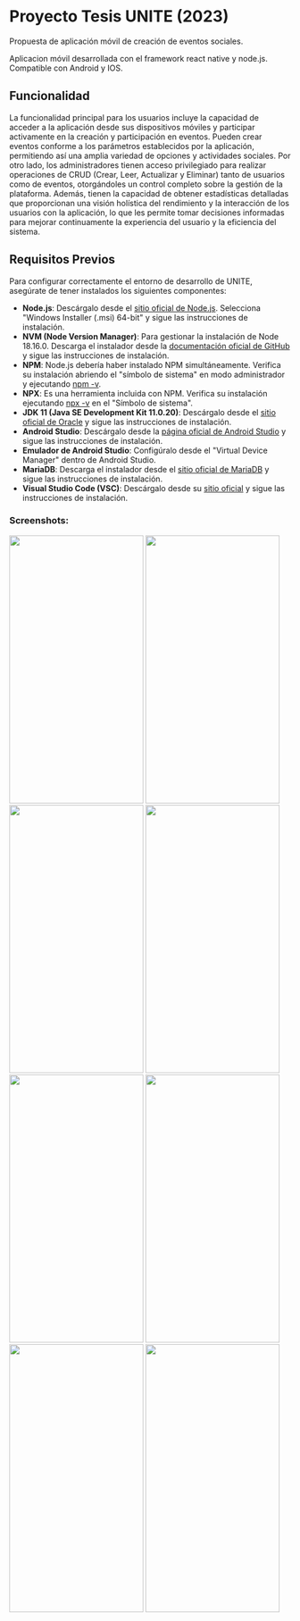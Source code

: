 # Proyecto Tesis UNITE (2023)
 
Propuesta de aplicación móvil de creación de eventos sociales.

Aplicacion móvil desarrollada con el framework react native y node.js. Compatible con Android y IOS.

## Funcionalidad
La funcionalidad principal para los usuarios incluye la capacidad de acceder a la aplicación desde sus dispositivos móviles y participar 
activamente en la creación y participación en eventos. Pueden crear eventos conforme a los parámetros establecidos por la aplicación, permitiendo
así una amplia variedad de opciones y actividades sociales. Por otro lado, los administradores tienen acceso privilegiado para realizar 
operaciones de CRUD (Crear, Leer, Actualizar y Eliminar) tanto de usuarios como de eventos, otorgándoles un control completo sobre la gestión de la plataforma.
Además, tienen la capacidad de obtener estadísticas detalladas que proporcionan una visión holística del rendimiento y la interacción de los usuarios con la aplicación,
lo que les permite tomar decisiones informadas para mejorar continuamente la experiencia del usuario y la eficiencia del sistema.

## Requisitos Previos
Para configurar correctamente el entorno de desarrollo de UNITE, asegúrate de tener instalados los siguientes componentes:

- **Node.js**: Descárgalo desde el [sitio oficial de Node.js](https://nodejs.org/en/download). Selecciona "Windows Installer (.msi) 64-bit" y sigue las instrucciones de instalación.
- **NVM (Node Version Manager)**: Para gestionar la instalación de Node 18.16.0. Descarga el instalador desde la [documentación oficial de GitHub](https://github.com/coreybutler/nvm-windows/releases) y sigue las instrucciones de instalación.
- **NPM**: Node.js debería haber instalado NPM simultáneamente. Verifica su instalación abriendo el "símbolo de sistema" en modo administrador y ejecutando [npm -v](https://docs.npmjs.com/downloading-and-installing-node-js-and-npm).
- **NPX**: Es una herramienta incluida con NPM. Verifica su instalación ejecutando [npx -v](https://docs.npmjs.com/downloading-and-installing-node-js-and-npm) en el "Símbolo de sistema".
- **JDK 11 (Java SE Development Kit 11.0.20)**: Descárgalo desde el [sitio oficial de Oracle](https://www.oracle.com/cl/java/technologies/javase/jdk11-archive-downloads.html) y sigue las instrucciones de instalación.
- **Android Studio**: Descárgalo desde la [página oficial de Android Studio](https://developer.android.com/studio?gclid=CjwKCAiA1MCrBhAoEiwAC2d64VQAhXHfYzy8Qk0zfiwum5H-4dLKhawcXiurkPXRNGMfdy6MDh3T6RoCa60QAvD_BwE&gclsrc=aw.ds&hl=es-419) y sigue las instrucciones de instalación.
- **Emulador de Android Studio**: Configúralo desde el "Virtual Device Manager" dentro de Android Studio.
- **MariaDB**: Descarga el instalador desde el [sitio oficial de MariaDB](https://mariadb.org/download/?t=mariadb&p=mariadb&r=11.3.1&os=windows&cpu=x86_64&pkg=msi&m=insacom) y sigue las instrucciones de instalación.
- **Visual Studio Code (VSC)**: Descárgalo desde su [sitio oficial](https://code.visualstudio.com/download) y sigue las instrucciones de instalación.


### Screenshots:

<img src="https://github.com/sroachc/Proyecto-Tesis/assets/71527904/d95f77fb-aacb-4df1-bc3e-79c85d04be66" width="240" height="480">
<img src="https://github.com/sroachc/Proyecto-Tesis/assets/71527904/372b6c43-964f-4dba-a69d-d545160b7607" width="240" height="480">
<img src="https://github.com/sroachc/Proyecto-Tesis/assets/71527904/c3869532-fb99-4e4d-986d-13809d562509" width="240" height="480">
<img src="https://github.com/sroachc/Proyecto-Tesis/assets/71527904/9c1b9eab-8170-4866-84b6-cf7a7f748da2" width="240" height="480">
<img src="https://github.com/sroachc/Proyecto-Tesis/assets/71527904/c756354e-42e4-47e2-a85b-f743a43d6c7d" width="240" height="480">
<img src="https://github.com/sroachc/Proyecto-Tesis/assets/71527904/ed5fe36c-86a9-44e9-bce4-eea959cdaf6b" width="240" height="480">
<img src="https://github.com/sroachc/Proyecto-Tesis/assets/71527904/f8ce4d28-2880-472e-9f43-4e4058b312cf" width="240" height="480">
<img src="https://github.com/sroachc/Proyecto-Tesis/assets/71527904/11039eee-cc56-4344-886d-3c8db815276c" width="240" height="480">
